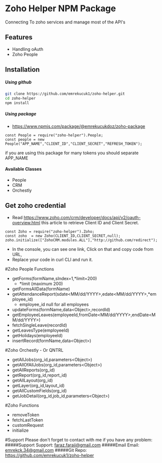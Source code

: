 # Zoho Helper NPM Package

Connecting To zoho services and manage most of the API's

## Features
* Handling oAuth
* Zoho People



## Installation

##### Using github
```bash
git clone https://github.com/emrekucuk1/zoho-helper.git
cd zoho-helper
npm install
```

##### Using package
* https://www.npmjs.com/package/@emrekucukdoz/zoho-package

```
const People = require("zoho-helper").People;
const people = new People("APP_NAME","CLIENT_ID","CLIENT_SECRET","REFRESH_TOKEN");
```
if you are using this package for many tokens you should separate APP_NAME

#### Available Classes
* People
* CRM
* Orchestly


## Get zoho credential
* Read https://www.zoho.com/crm/developer/docs/api/v2/oauth-overview.html this article to retrieve Client ID and Client Secret.
```
const Zoho = require("zoho-helper").Zoho;
const zoho  = new Zoho(CLIENT_ID,CLIENT_SECRET,null);
zoho.initialize(["ZohoCRM.modules.ALL"],"http://github.com/redirect");
```
* In the console, you can see one link, Click on that and copy code from URL,
* Replace your code in curl CLI and run it.

#Zoho People Functions
* getForms(formName,sIndex=1,*limit=200)
  * *limit (maximum 200)
* getFormsAllData(formName)
* getAttendanceReport(sdate<MM/dd/YYYY>,edate<MM/dd/YYYY>,*employee_id)
  * employee_id null for all employees
* updateForms(formName,data\<Object>,recordId)
* getEmployeeLeaves(employeeId,fromDate<MM/dd/YYYY>,endDate<MM/dd/YYYY>)
* fetchSingleLeave(recordId)
* getLeavesType(employeeId)
* getHolidays(employeeId)
* insertRecord(formName,data\<Object>)

#Zoho Orchestly - Or QNTRL
* getAllJobs(org_id,parameters\<Object>)
* getAllOfAllJobs(org_id,parameters\<Object>)
* getAllReports(org_id)
* getReport(org_id,report_id)
* getAllLayout(org_id)
* getLayer(org_id,layout_id)
* getAllCustomFields(org_id)
* getJobDetail(org_id,job_id,parameters\<Object>)

#Zoho Functions
* removeToken
* fetchLastToken
* customRequest
* initialize

#Support
Please don't forget to contact with me if you have any problem:
#####Support Support: faraz.faraji@gmail.com
#####Email Email: emrekck.34@gmail.com
#####Git Repo: https://github.com/emrekucuk1/zoho-helper
